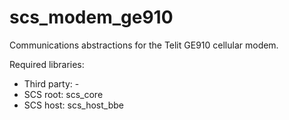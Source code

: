 # scs_modem_ge910
Communications abstractions for the Telit GE910 cellular modem.

Required libraries: 

* Third party: -
* SCS root: scs_core
* SCS host: scs_host_bbe
